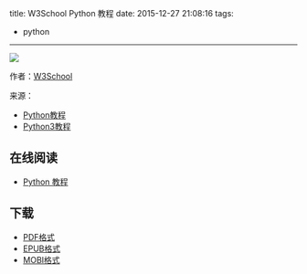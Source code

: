 title: W3School Python 教程
date: 2015-12-27 21:08:16
tags:
  - python
---

![](https://ek8whxe.cloudimg.io/s/width/226/https://www.gitbook.com/cover/book/wizardforcel/w3school-python.jpg?build=1450097354188&v=12.0.2)

作者：[W3School](http://www.w3cschool.cc)

来源：

* [Python教程](http://www.w3cschool.cc/python/python-tutorial.html)
* [Python3教程](http://www.w3cschool.cc/python3/python3-tutorial.html)

<!--more-->

## 在线阅读 ##

* [Python 教程](https://www.gitbook.com/book/wizardforcel/w3school-python/details)

## 下载 ##

* [PDF格式](https://www.gitbook.com/download/pdf/book/wizardforcel/w3school-python)
* [EPUB格式](https://www.gitbook.com/download/epub/book/wizardforcel/w3school-python)
* [MOBI格式](https://www.gitbook.com/download/mobi/book/wizardforcel/w3school-python)